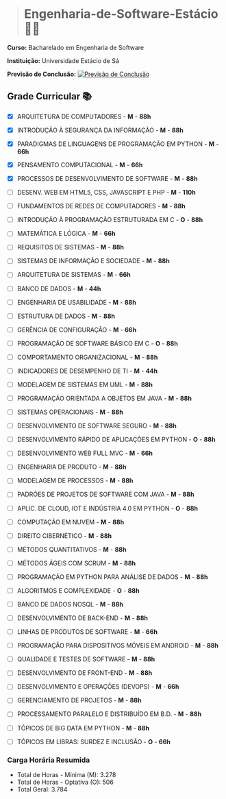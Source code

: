 ># Engenharia-de-Software-Estácio :woman_student:

**Curso:** Bacharelado em Engenharia de Software

**Instituição:** Universidade Estácio de Sá

**Previsão de Conclusão:** [![Previsão de Conclusão](https://img.shields.io/badge/Outubro%20de%202027-blue.svg)]()

## Grade Curricular :books:

- [x] ARQUITETURA DE COMPUTADORES - **M** - **88h**

- [x] INTRODUÇÃO À SEGURANÇA DA INFORMAÇÃO - **M** - **88h**

- [x] PARADIGMAS DE LINGUAGENS DE PROGRAMAÇÃO EM PYTHON - **M** - **66h**

- [x] PENSAMENTO COMPUTACIONAL - **M** - **66h**

- [x] PROCESSOS DE DESENVOLVIMENTO DE SOFTWARE - **M** - **88h**

- [ ] DESENV. WEB EM HTML5, CSS, JAVASCRIPT E PHP - **M** - **110h**

- [ ] FUNDAMENTOS DE REDES DE COMPUTADORES - **M** - **88h**

- [ ] INTRODUÇÃO À PROGRAMAÇÃO ESTRUTURADA EM C - **O** - **88h**

- [ ] MATEMÁTICA E LÓGICA - **M** - **66h**

- [ ] REQUISITOS DE SISTEMAS - **M** - **88h**

- [ ] SISTEMAS DE INFORMAÇÃO E SOCIEDADE - **M** - **88h**

- [ ] ARQUITETURA DE SISTEMAS - **M** - **66h**

- [ ] BANCO DE DADOS - **M** - **44h**

- [ ] ENGENHARIA DE USABILIDADE - **M** - **88h**

- [ ] ESTRUTURA DE DADOS - **M** - **88h**

- [ ] GERÊNCIA DE CONFIGURAÇÃO - **M** - **66h**

- [ ] PROGRAMAÇÃO DE SOFTWARE BÁSICO EM C - **O** - **88h**

- [ ] COMPORTAMENTO ORGANIZACIONAL - **M** - **88h**

- [ ] INDICADORES DE DESEMPENHO DE TI - **M** - **44h**

- [ ] MODELAGEM DE SISTEMAS EM UML - **M** - **88h**

- [ ] PROGRAMAÇÃO ORIENTADA A OBJETOS EM JAVA - **M** - **88h**

- [ ] SISTEMAS OPERACIONAIS - **M** - **88h**

- [ ] DESENVOLVIMENTO DE SOFTWARE SEGURO - **M** - **88h**

- [ ] DESENVOLVIMENTO RÁPIDO DE APLICAÇÕES EM PYTHON - **O** - **88h**

- [ ] DESENVOLVIMENTO WEB FULL MVC - **M** - **66h**

- [ ] ENGENHARIA DE PRODUTO - **M** - **88h**

- [ ] MODELAGEM DE PROCESSOS - **M** - **88h**

- [ ] PADRÕES DE PROJETOS DE SOFTWARE COM JAVA - **M** - **88h**

- [ ] APLIC. DE CLOUD, IOT E INDÚSTRIA 4.0 EM PYTHON - **O** - **88h**

- [ ] COMPUTAÇÃO EM NUVEM - **M** - **88h**

- [ ] DIREITO CIBERNÉTICO - **M** - **88h**

- [ ] MÉTODOS QUANTITATIVOS - **M** - **88h**

- [ ] MÉTODOS ÁGEIS COM SCRUM - **M** - **88h**

- [ ] PROGRAMAÇÃO EM PYTHON PARA ANÁLISE DE DADOS - **M** - **88h**

- [ ] ALGORITMOS E COMPLEXIDADE - **O** - **88h**

- [ ] BANCO DE DADOS NOSQL - **M** - **88h**

- [ ] DESENVOLVIMENTO DE BACK-END - **M** - **88h**

- [ ] LINHAS DE PRODUTOS DE SOFTWARE - **M** - **66h**

- [ ] PROGRAMAÇÃO PARA DISPOSITIVOS MÓVEIS EM ANDROID - **M** - **88h**

- [ ] QUALIDADE E TESTES DE SOFTWARE - **M** - **88h**

- [ ] DESENVOLVIMENTO DE FRONT-END - **M** - **88h**

- [ ] DESENVOLVIMENTO E OPERAÇÕES (DEVOPS) - **M** - **66h**

- [ ] GERENCIAMENTO DE PROJETOS - **M** - **88h**

- [ ] PROCESSAMENTO PARALELO E DISTRIBUÍDO EM B.D. - **M** - **88h**

- [ ] TÓPICOS DE BIG DATA EM PYTHON - **M** - **88h**

- [ ] TÓPICOS EM LIBRAS: SURDEZ E INCLUSÃO - **O** - **66h**


### Carga Horária Resumida
* Total de Horas - Mínima (M): 3.278
* Total de Horas - Optativa (O): 506
* Total Geral: 3.784
